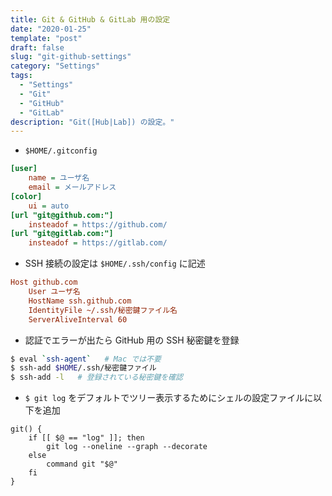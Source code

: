 ```yaml
---
title: Git & GitHub & GitLab 用の設定
date: "2020-01-25"
template: "post"
draft: false
slug: "git-github-settings"
category: "Settings"
tags:
  - "Settings"
  - "Git"
  - "GitHub"
  - "GitLab"
description: "Git([Hub|Lab]) の設定。"
---
```


- `$HOME/.gitconfig`

```ini
[user]
    name = ユーザ名
    email = メールアドレス
[color]
    ui = auto
[url "git@github.com:"]
    insteadof = https://github.com/
[url "git@gitlab.com:"]
    insteadof = https://gitlab.com/
```

- SSH 接続の設定は `$HOME/.ssh/config` に記述

```ini
Host github.com
    User ユーザ名
    HostName ssh.github.com
    IdentityFile ~/.ssh/秘密鍵ファイル名
    ServerAliveInterval 60
```

- 認証でエラーが出たら GitHub 用の SSH 秘密鍵を登録

```bash
$ eval `ssh-agent`   # Mac では不要
$ ssh-add $HOME/.ssh/秘密鍵ファイル
$ ssh-add -l   # 登録されている秘密鍵を確認
```

- `$ git log` をデフォルトでツリー表示するためにシェルの設定ファイルに以下を追加

```shell
git() {
    if [[ $@ == "log" ]]; then
        git log --oneline --graph --decorate
    else
        command git "$@"
    fi
}
```

